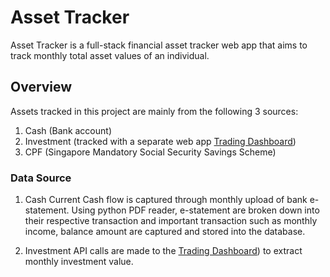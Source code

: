 # Asset Tracker
Asset Tracker is a full-stack financial asset tracker web app that aims to track monthly total asset values of an individual.

## Overview
Assets tracked in this project are mainly from the following 3 sources:
1. Cash (Bank account)
2. Investment (tracked with a separate web app [Trading Dashboard](https://github.com/Benlau93/trading-dashboard))
3. CPF (Singapore Mandatory Social Security Savings Scheme)

### Data Source
1. Cash
Current Cash flow is captured through monthly upload of bank e-statement. Using python PDF reader, e-statement are broken down into their respective transaction and important transaction such as monthly income, balance amount are captured and stored into the database.

2. Investment
API calls are made to the [Trading Dashboard](https://github.com/Benlau93/trading-dashboard)) to extract monthly investment value.